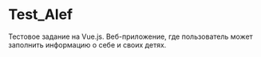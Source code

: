 # Test_Alef
Тестовое задание на Vue.js. Веб-приложение, где пользователь может заполнить информацию о себе и своих детях.
